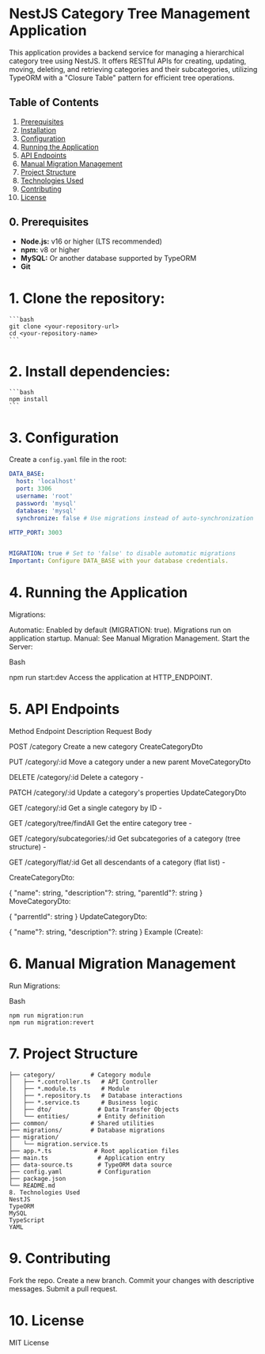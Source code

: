 # NestJS Category Tree Management Application

This application provides a backend service for managing a hierarchical category tree using NestJS. It offers RESTful APIs for creating, updating, moving, deleting, and retrieving categories and their subcategories, utilizing TypeORM with a "Closure Table" pattern for efficient tree operations.

## Table of Contents

1.  [Prerequisites](#prerequisites)
2.  [Installation](#installation)
3.  [Configuration](#configuration)
4.  [Running the Application](#running-the-application)
5.  [API Endpoints](#api-endpoints)
6.  [Manual Migration Management](#manual-migration-management)
7.  [Project Structure](#project-structure)
8.  [Technologies Used](#technologies-used)
9.  [Contributing](#contributing)
10. [License](#license)

## 0. Prerequisites

*   **Node.js:** v16 or higher (LTS recommended)
*   **npm:** v8 or higher
*   **MySQL:** Or another database supported by TypeORM
*   **Git**


# 1.  **Clone the repository:**

    ```bash
    git clone <your-repository-url>
    cd <your-repository-name>
    ```

# 2.  **Install dependencies:**

    ```bash
    npm install
    ```

# 3. Configuration

Create a `config.yaml` file in the root:

```yaml
DATA_BASE:
  host: 'localhost'
  port: 3306
  username: 'root'
  password: 'mysql'
  database: 'mysql'
  synchronize: false # Use migrations instead of auto-synchronization

HTTP_PORT: 3003


MIGRATION: true # Set to 'false' to disable automatic migrations
Important: Configure DATA_BASE with your database credentials.
```
# 4. Running the Application
Migrations:

Automatic: Enabled by default (MIGRATION: true). Migrations run on application startup.
Manual: See Manual Migration Management.
Start the Server:

Bash

npm run start:dev
Access the application at HTTP_ENDPOINT.

# 5. API Endpoints
Method	Endpoint	Description	Request Body

POST	/category	Create a new category	CreateCategoryDto

PUT	/category/:id	Move a category under a new parent	MoveCategoryDto

DELETE	/category/:id	Delete a category	-

PATCH	/category/:id	Update a category's properties	UpdateCategoryDto

GET	/category/:id	Get a single category by ID	- 

GET	/category/tree/findAll	Get the entire category tree	-

GET	/category/subcategories/:id	Get subcategories of a category (tree structure)	-

GET	/category/flat/:id	Get all descendants of a category (flat list)	-


CreateCategoryDto:


{ "name": string, "description"?: string, "parentId"?: string }
MoveCategoryDto:


{ "parrentId": string }
UpdateCategoryDto:


{ "name"?: string, "description"?: string }
Example (Create):



# 6. Manual Migration Management
Run Migrations:

Bash
```
npm run migration:run
npm run migration:revert
```

# 7. Project Structure
```src/
├── category/          # Category module
│   ├── *.controller.ts   # API Controller
│   ├── *.module.ts       # Module
│   ├── *.repository.ts   # Database interactions
│   ├── *.service.ts      # Business logic
│   ├── dto/             # Data Transfer Objects
│   └── entities/        # Entity definition
├── common/            # Shared utilities
├── migrations/        # Database migrations
├── migration/
│   └── migration.service.ts
├── app.*.ts            # Root application files
├── main.ts              # Application entry
├── data-source.ts       # TypeORM data source
├── config.yaml          # Configuration
├── package.json
└── README.md
8. Technologies Used
NestJS
TypeORM
MySQL
TypeScript
YAML
```
# 9. Contributing
Fork the repo.
Create a new branch.
Commit your changes with descriptive messages.
Submit a pull request.
# 10. License
MIT License 
